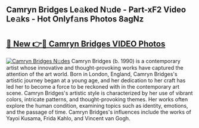 ## Camryn Bridges Le𝚊ked N𝚞de - Part-xF2 Video Le𝚊ks - Hot Onlyf𝚊ns Photos 8agNz

# <h2><a href="http://ab18831.deff.icu/?id=Camryn+Bridges">🔗 New 👉🔴 Camryn Bridges VIDEO Photos</a></h2>

[![Camryn Bridges N𝚞des](https://i.imgur.com/rIISA9y.gif)](http://ab18831.deff.icu/?id=Camryn+Bridges)
Camryn Bridges (b. 1990) is a contemporary artist whose innovative and thought-provoking works have captured the attention of the art world. Born in London, England, Camryn Bridges's artistic journey began at a young age, and her dedication to her craft has led her to become a force to be reckoned with in the contemporary art scene. Camryn Bridges's artistic style is characterized by her use of vibrant colors, intricate patterns, and thought-provoking themes. Her works often explore the human condition, examining topics such as identity, emotions, and the passage of time. Camryn Bridges's influences include the works of Yayoi Kusama, Frida Kahlo, and Vincent van Gogh.

